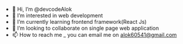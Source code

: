 - 👋 Hi, I’m @devcodeAlok
- 👀 I’m interested in web development
- 🌱 I’m currently learning frontend framework(React Js)
- 💞️ I’m looking to collaborate on single page web application
- 📫 How to reach me _ you can email me on alok60541@gmail.com

<!---
devcodeAlok/devcodeAlok is a ✨ special ✨ repository because its `README.md` (this file) appears on your GitHub profile.
You can click the Preview link to take a look at your changes.
--->

